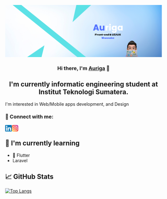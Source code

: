 <p align=”center”>
<img width=”2000" height=”50" src=banner.png alt=”my banner”>
</p>
<h3 align="center">
Hi there, I'm <a href="http://aurigaf.me" target="_blank" rel="noreferrer">Auriga</a> 👋
</h3>

<h2 align="center">
I'm currently informatic engineering student at Institut Teknologi Sumatera.
</h2> 

I'm interested in Web/Mobile apps development, and Design



### 🤝 Connect with me:

<a href="https://www.linkedin.com/in/auriga-farhan/"><img align="left" src="linkedin.svg" alt=" | LinkedIn" width="21px"/></a>
<a href="https://instagram.com/aurigaf"><img align="left" src="instagram.svg" alt=" | Instagram" width="21px"/></a>
</br>

## 🌱 I'm currently learning

- 📱 Flutter
- Laravel

## 📈 GitHub Stats 
[![Top Langs](https://github-readme-stats.vercel.app/api/top-langs/?username=nadeeee&layout=compact)](https://github.com/nadeeee)
